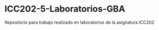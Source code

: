 # ICC202-5-Laboratorios-GBA
Repositorio para trabajo realizado en laboratorios de la asignatura ICC202

